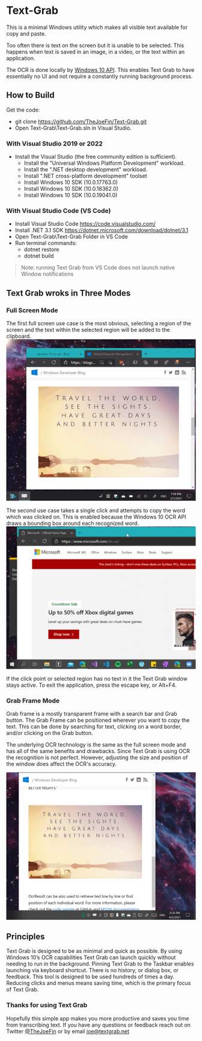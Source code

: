 # Text-Grab

This is a minimal Windows utility which makes all visible text available for copy and paste. 

Too often there is text on the screen but it is unable to be selected. This happens when text is saved in an image, in a video, or the text within an application. 

The OCR is done locally by [Windows 10 API](https://docs.microsoft.com/en-us/uwp/api/Windows.Media.Ocr). This enables Text Grab to have essentially no UI and not require a constantly running background process.

## How to Build
Get the code:

- git clone https://github.com/TheJoeFin/Text-Grab.git
- Open Text-Grab\Text-Grab.sln in Visual Studio.

### With Visual Studio 2019 or 2022
- Install the Visual Studio (the free community edition is sufficient).
    - Install the "Universal Windows Platform Development" workload.
    - Install the ".NET desktop development" workload.
    - Install ".NET cross-platform development" toolset
    - Install Windows 10 SDK (10.0.17763.0)
    - Install Windows 10 SDK (10.0.18362.0)
    - Install Windows 10 SDK (10.0.19041.0)

### With Visual Studio Code (VS Code)
- Install Visual Studio Code https://code.visualstudio.com/
- Install .NET 3.1 SDK https://dotnet.microsoft.com/download/dotnet/3.1
- Open Text-Grab\Text-Grab Folder in VS Code
- Run terminal commands:
    - dotnet restore
    - dotnet build 

> Note: running Text Grab from VS Code does not launch native Window notifications

## Text Grab wroks in Three Modes

### Full Screen Mode

The first full screen use case is the most obvious, selecting a region of the screen and the text within the selected region will be added to the clipboard.
![Select text from a region](images/Region-Toast-Edit-2.gif)

The second use case takes a single click and attempts to copy the word which was clicked on. This is enabled because the Windows 10 OCR API draws a bounding box around each recognized word. 
![Select clicked word](images/Single-Click.gif)

If the click point or selected region has no text in it the Text Grab window stays active. To exit the application, press the escape key, or Alt+F4.

### Grab Frame Mode

Grab frame is a mostly transparent frame with a search bar and Grab button. The Grab Frame can be positioned wherever you want to copy the text. This can be done by searching for text, clicking on a word border, and/or clicking on the Grab button.

The underlying OCR technology is the same as the full screen mode and has all of the same benefits and drawbacks. Since Text Grab is using OCR the recognition is not perfect. However, adjusting the size and position of the window does affect the OCR's accuracy.

![Grab Frame](images/Grab-Frame.gif)

## Principles
Text Grab is designed to be as minimal and quick as possible. By using Windows 10’s OCR capabilities Text Grab can launch quickly without needing to run in the background. Pinning Text Grab to the Taskbar enables launching via keyboard shortcut. 
There is no history, or dialog box, or feedback. This tool is designed to be used hundreds of times a day. Reducing clicks and menus means saving time, which is the primary focus of Text Grab. 
### Thanks for using Text Grab
Hopefully this simple app makes you more productive and saves you time from transcribing text.
If you have any questions or feedback reach out on Twitter [@TheJoeFin](http://www.twitter.com/thejoefin) or by email joe@textgrab.net
